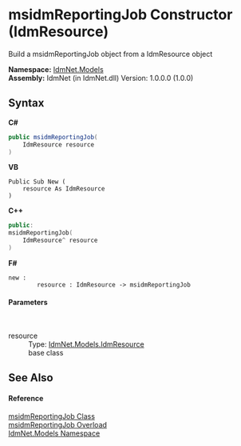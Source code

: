 # msidmReportingJob Constructor (IdmResource)
 

Build a msidmReportingJob object from a IdmResource object

**Namespace:**&nbsp;<a href="N_IdmNet_Models">IdmNet.Models</a><br />**Assembly:**&nbsp;IdmNet (in IdmNet.dll) Version: 1.0.0.0 (1.0.0)

## Syntax

**C#**<br />
``` C#
public msidmReportingJob(
	IdmResource resource
)
```

**VB**<br />
``` VB
Public Sub New ( 
	resource As IdmResource
)
```

**C++**<br />
``` C++
public:
msidmReportingJob(
	IdmResource^ resource
)
```

**F#**<br />
``` F#
new : 
        resource : IdmResource -> msidmReportingJob
```


#### Parameters
&nbsp;<dl><dt>resource</dt><dd>Type: <a href="T_IdmNet_Models_IdmResource">IdmNet.Models.IdmResource</a><br />base class</dd></dl>

## See Also


#### Reference
<a href="T_IdmNet_Models_msidmReportingJob">msidmReportingJob Class</a><br /><a href="Overload_IdmNet_Models_msidmReportingJob__ctor">msidmReportingJob Overload</a><br /><a href="N_IdmNet_Models">IdmNet.Models Namespace</a><br />